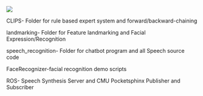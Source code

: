 ![](https://github.com/emotionrobots/sandbox/tree/master/aurash/landmarking/logo.png)


CLIPS- Folder for rule based expert system and forward/backward-chaining

landmarking- Folder for Feature landmarking and Facial Expression/Recognition

speech_recognition- Folder for chatbot program and all Speech source code

FaceRecognizer-facial recognition demo scripts

ROS- Speech Synthesis Server and CMU Pocketsphinx Publisher and Subscriber 
